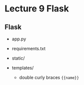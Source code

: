# Lecture 9 Flask

## Flask
- app.py

- requirements.txt
- static/
- templates/
    - double curly braces `{{name}}`